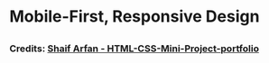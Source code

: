 # Mobile-First, Responsive Design

## 

##



### Credits: [Shaif Arfan - HTML-CSS-Mini-Project-portfolio](https://github.com/ShaifArfan/HTML-CSS-Mini-Project-portfolio)
